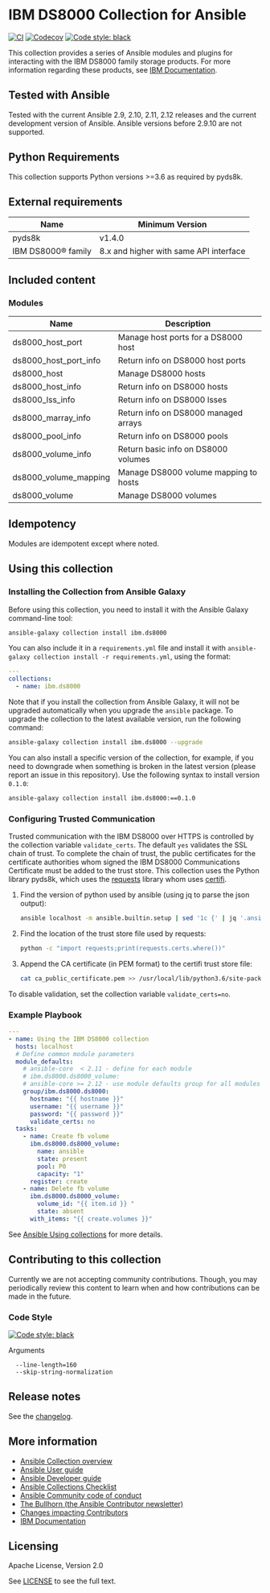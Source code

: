 # IBM DS8000 Collection for Ansible

<!-- Add CI and code coverage badges here. Samples included below. -->

[![CI](https://github.com/ansible-collections/ibm.ds8000/workflows/CI/badge.svg?event=push)](https://github.com/ansible-collections/ibm.ds8000/actions/workflows/ansible-test.yml)
[![Codecov](https://img.shields.io/codecov/c/github/ansible-collections/ibm.ds8000)](https://codecov.io/gh/ansible-collections/ibm.ds8000)
[![Code style: black](https://img.shields.io/badge/code%20style-black-000000.svg)](https://github.com/psf/black)

<!-- Describe the collection and why a user would want to use it. What does the collection do? -->

This collection provides a series of Ansible modules and plugins for interacting with the IBM DS8000 family storage products. For more information regarding these products, see [IBM Documentation](https://www.ibm.com/docs/en).

## Tested with Ansible

<!-- List the versions of Ansible the collection has been tested with. Must match what is in galaxy.yml. -->

Tested with the current Ansible 2.9, 2.10, 2.11, 2.12 releases and the current development version of Ansible. Ansible versions before 2.9.10 are not supported.

## Python Requirements

This collection supports Python versions >=3.6 as required by pyds8k.

## External requirements

<!-- List any external resources the collection depends on, for example minimum versions of an OS, libraries, or utilities. Do not list other Ansible collections here. -->

| Name               | Minimum Version                        |
| ------------------ | -------------------------------------- |
| pyds8k             | v1.4.0                                 |
| IBM DS8000® family | 8.x and higher with same API interface |

## Included content

<!-- Galaxy will eventually list the module docs within the UI, but until that is ready, you may need to either describe your plugins etc here, or point to an external docsite to cover that information. -->

### Modules

| Name                  | Description                           |
| --------------------- | ------------------------------------- |
| ds8000_host_port      | Manage host ports for a DS8000 host   |
| ds8000_host_port_info | Return info on DS8000 host ports      |
| ds8000_host           | Manage DS8000 hosts                   |
| ds8000_host_info      | Return info on DS8000 hosts           |
| ds8000_lss_info       | Return info on DS8000 lsses           |
| ds8000_marray_info    | Return info on DS8000 managed arrays  |
| ds8000_pool_info      | Return info on DS8000 pools           |
| ds8000_volume_info    | Return basic info on DS8000 volumes   |
| ds8000_volume_mapping | Manage DS8000 volume mapping to hosts |
| ds8000_volume         | Manage DS8000 volumes                 |

## Idempotency

Modules are idempotent except where noted.

## Using this collection

<!--Include some quick examples that cover the most common use cases for your collection content. It can include the following examples of installation and upgrade (change NAMESPACE.COLLECTION_NAME correspondingly):-->

### Installing the Collection from Ansible Galaxy

Before using this collection, you need to install it with the Ansible Galaxy command-line tool:

```bash
ansible-galaxy collection install ibm.ds8000
```

You can also include it in a `requirements.yml` file and install it with `ansible-galaxy collection install -r requirements.yml`, using the format:

```yaml
---
collections:
  - name: ibm.ds8000
```

Note that if you install the collection from Ansible Galaxy, it will not be upgraded automatically when you upgrade the `ansible` package. To upgrade the collection to the latest available version, run the following command:

```bash
ansible-galaxy collection install ibm.ds8000 --upgrade
```

You can also install a specific version of the collection, for example, if you need to downgrade when something is broken in the latest version (please report an issue in this repository). Use the following syntax to install version `0.1.0`:

```bash
ansible-galaxy collection install ibm.ds8000:==0.1.0
```

### Configuring Trusted Communication

Trusted communication with the IBM DS8000 over HTTPS is controlled by the collection variable `validate_certs`. The default `yes` validates the SSL chain of trust. To complete the chain of trust, the public certificates for the certificate authorities whom signed the IBM DS8000 Communications Certificate must be added to the trust store. This collection uses the Python library pyds8k, which uses the [requests](https://docs.python-requests.org/) library whom uses [certifi](https://certifiio.readthedocs.io/en/latest/).

1. Find the version of python used by ansible (using jq to parse the json output):

   ```bash
   ansible localhost -m ansible.builtin.setup | sed '1c {' | jq '.ansible_facts.ansible_python.executable'
   ```

2. Find the location of the trust store file used by requests:

   ```bash
   python -c "import requests;print(requests.certs.where())"
   ```

3. Append the CA certificate (in PEM format) to the certifi trust store file:

   ```bash
   cat ca_public_certificate.pem >> /usr/local/lib/python3.6/site-packages/certifi/cacert.pem
   ```

To disable validation, set the collection variable `validate_certs=no`.

### Example Playbook

```yaml
---
- name: Using the IBM DS8000 collection
  hosts: localhost
  # Define common module parameters
  module_defaults:
    # ansible-core  < 2.11 - define for each module
    # ibm.ds8000.ds8000_volume:
    # ansible-core >= 2.12 - use module defaults group for all modules
    group/ibm.ds8000.ds8000:
      hostname: "{{ hostname }}"
      username: "{{ username }}"
      password: "{{ password }}"
      validate_certs: no
  tasks:
    - name: Create fb volume
      ibm.ds8000.ds8000_volume:
        name: ansible
        state: present
        pool: P0
        capacity: "1"
      register: create
    - name: Delete fb volume
      ibm.ds8000.ds8000_volume:
        volume_id: "{{ item.id }} "
        state: absent
      with_items: "{{ create.volumes }}"
```

See [Ansible Using collections](https://docs.ansible.com/ansible/devel/user_guide/collections_using.html) for more details.

## Contributing to this collection

<!--Describe how the community can contribute to your collection. At a minimum, include how and where users can create issues to report problems or request features for this collection.  List contribution requirements, including preferred workflows and necessary testing, so you can benefit from community PRs. If you are following general Ansible contributor guidelines, you can link to - [Ansible Community Guide](https://docs.ansible.com/ansible/latest/community/index.html). -->

Currently we are not accepting community contributions. Though, you may periodically review this content to learn when and how contributions can be made in the future.

### Code Style

[![Code style: black](https://img.shields.io/badge/code%20style-black-000000.svg)](https://github.com/psf/black)

Arguments

```shell
  --line-length=160
  --skip-string-normalization
```

## Release notes

See the [changelog](https://github.com/ansible-collections/ibm.ds8000/tree/main/CHANGELOG.rst).

## More information

<!-- List out where the user can find additional information, such as working group meeting times, slack/IRC channels, or documentation for the product this collection automates. At a minimum, link to: -->

- [Ansible Collection overview](https://github.com/ansible-collections/overview)
- [Ansible User guide](https://docs.ansible.com/ansible/latest/user_guide/index.html)
- [Ansible Developer guide](https://docs.ansible.com/ansible/latest/dev_guide/index.html)
- [Ansible Collections Checklist](https://github.com/ansible-collections/overview/blob/master/collection_requirements.rst)
- [Ansible Community code of conduct](https://docs.ansible.com/ansible/latest/community/code_of_conduct.html)
- [The Bullhorn (the Ansible Contributor newsletter)](https://us19.campaign-archive.com/home/?u=56d874e027110e35dea0e03c1&id=d6635f5420)
- [Changes impacting Contributors](https://github.com/ansible-collections/overview/issues/45)
- [IBM Documentation](https://www.ibm.com/docs/en/ds8900)

## Licensing

<!-- Include the appropriate license information here and a pointer to the full licensing details. If the collection contains modules migrated from the ansible/ansible repo, you must use the same license that existed in the ansible/ansible repo. See the GNU license example below. -->

Apache License, Version 2.0

See [LICENSE](https://opensource.org/licenses/Apache-2.0) to see the full text.
